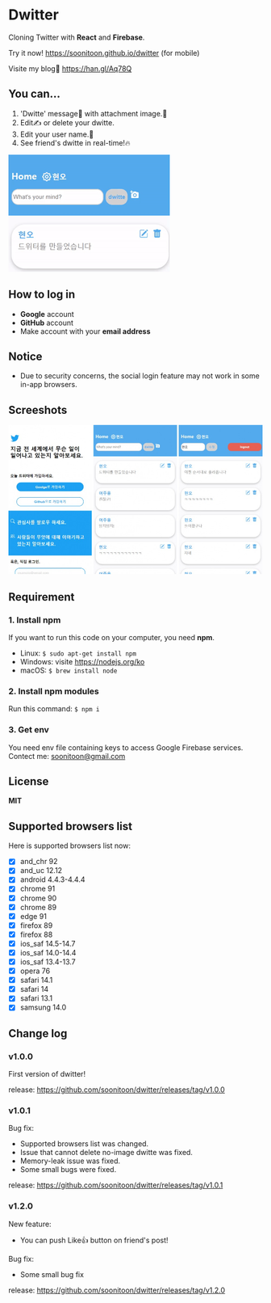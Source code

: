 # Dwitter

Cloning Twitter with **React** and **Firebase**.

Try it now! https://soonitoon.github.io/dwitter (for mobile)

Visite my blog📰 https://han.gl/Aq78Q

## You can...

1. 'Dwitte' message💬 with attachment image.📸
2. Edit✍️ or delete your dwitte.
3. Edit your user name.💁
4. See friend's dwitte in real-time!🔥

![](README_IMG/dwitte_image.gif)

## How to log in

- **Google** account
- **GitHub** account
- Make account with your **email address**

## Notice

- Due to security concerns, the social login feature may not work in some in-app browsers.

## Screeshots

![](./README_IMG/main_image.jpg)

## Requirement

### 1. Install npm

If you want to run this code on your computer, you need **npm**.

- Linux: `$ sudo apt-get install npm`
- Windows: visite https://nodejs.org/ko
- macOS: `$ brew install node`

### 2. Install npm modules

Run this command: `$ npm i`

### 3. Get env

You need env file containing keys to access Google Firebase services. Contect me: soonitoon@gmail.com

## License

**MIT**

## Supported browsers list

Here is supported browsers list now:

- [x] and_chr 92
- [x] and_uc 12.12
- [x] android 4.4.3-4.4.4
- [x] chrome 91
- [x] chrome 90
- [x] chrome 89
- [x] edge 91
- [x] firefox 89
- [x] firefox 88
- [x] ios_saf 14.5-14.7
- [x] ios_saf 14.0-14.4
- [x] ios_saf 13.4-13.7
- [x] opera 76
- [x] safari 14.1
- [x] safari 14
- [x] safari 13.1
- [x] samsung 14.0

## Change log

### v1.0.0

First version of dwitter!

release: https://github.com/soonitoon/dwitter/releases/tag/v1.0.0

### v1.0.1

Bug fix:

- Supported browsers list was changed.
- Issue that cannot delete no-image dwitte was fixed.
- Memory-leak issue was fixed.
- Some small bugs were fixed.

release: https://github.com/soonitoon/dwitter/releases/tag/v1.0.1

### v1.2.0

New feature:

- You can push Like👍 button on friend's post!

Bug fix:

- Some small bug fix

release: https://github.com/soonitoon/dwitter/releases/tag/v1.2.0
